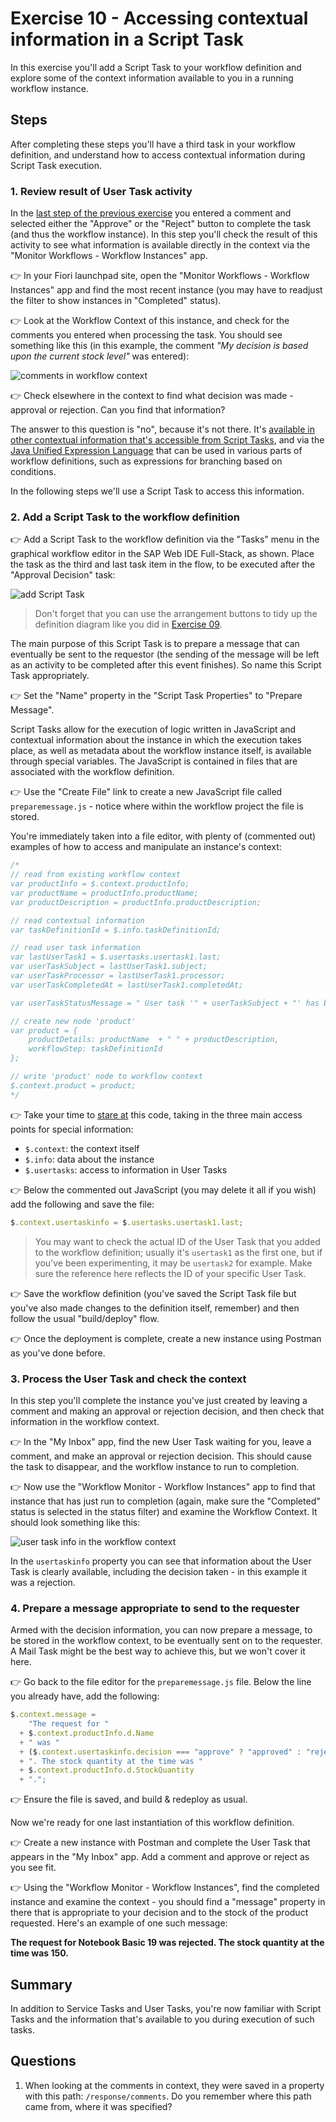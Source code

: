 # Exercise 10 - Accessing contextual information in a Script Task

In this exercise you'll add a Script Task to your workflow definition and explore some of the context information available to you in a running workflow instance.

## Steps

After completing these steps you'll have a third task in your workflow definition, and understand how to access contextual information during Script Task execution.

### 1. Review result of User Task activity

In the [last step of the previous exercise](../09#5-try-the-form-out) you entered a comment and selected either the "Approve" or the "Reject" button to complete the task (and thus the workflow instance). In this step you'll check the result of this activity to see what information is available directly in the context via the "Monitor Workflows - Workflow Instances" app.

:point_right: In your Fiori launchpad site, open the "Monitor Workflows - Workflow Instances" app and find the most recent instance (you may have to readjust the filter to show instances in "Completed" status).

:point_right: Look at the Workflow Context of this instance, and check for the comments you entered when processing the task. You should see something like this (in this example, the comment _"My decision is based upon the current stock level"_ was entered):

![comments in workflow context](commentsincontext.png)

:point_right: Check elsewhere in the context to find what decision was made - approval or rejection. Can you find that information?

The answer to this question is "no", because it's not there. It's [available in other contextual information that's accessible from Script Tasks](https://help.sap.com/viewer/e157c391253b4ecd93647bf232d18a83/Cloud/en-US/1a25295cfee142dda232ed14a33c8665.html), and via the [Java Unified Expression Language](https://help.sap.com/viewer/e157c391253b4ecd93647bf232d18a83/Cloud/en-US/9f91b1c0fac3414d9cba1015dea381f1.html) that can be used in various parts of workflow definitions, such as expressions for branching based on conditions.

In the following steps we'll use a Script Task to access this information.


### 2. Add a Script Task to the workflow definition

:point_right: Add a Script Task to the workflow definition via the "Tasks" menu in the graphical workflow editor in the SAP Web IDE Full-Stack, as shown. Place the task as the third and last task item in the flow, to be executed after the "Approval Decision" task:

![add Script Task](addscripttask.png)

> Don't forget that you can use the arrangement buttons to tidy up the definition diagram like you did in [Exercise 09](../09#2-add-a-user-task-to-the-definition).

The main purpose of this Script Task is to prepare a message that can eventually be sent to the requestor (the sending of the message will be left as an activity to be completed after this event finishes). So name this Script Task appropriately.

:point_right: Set the "Name" property in the "Script Task Properties" to "Prepare Message".

Script Tasks allow for the execution of logic written in JavaScript and contextual information about the instance in which the execution takes place, as well as metadata about the workflow instance itself, is available through special variables. The JavaScript is contained in files that are associated with the workflow definition.

:point_right: Use the "Create File" link to create a new JavaScript file called `preparemessage.js` - notice where within the workflow project the file is stored.

You're immediately taken into a file editor, with plenty of (commented out) examples of how to access and manipulate an instance's context:

```javascript
/*
// read from existing workflow context
var productInfo = $.context.productInfo;
var productName = productInfo.productName;
var productDescription = productInfo.productDescription;

// read contextual information
var taskDefinitionId = $.info.taskDefinitionId;

// read user task information
var lastUserTask1 = $.usertasks.usertask1.last;
var userTaskSubject = lastUserTask1.subject;
var userTaskProcessor = lastUserTask1.processor;
var userTaskCompletedAt = lastUserTask1.completedAt;

var userTaskStatusMessage = " User task '" + userTaskSubject + "' has been completed by " + userTaskProcessor + " at " + userTaskCompletedAt;

// create new node 'product'
var product = {
    productDetails: productName  + " " + productDescription,
    workflowStep: taskDefinitionId
};

// write 'product' node to workflow context
$.context.product = product;
*/
```

:point_right: Take your time to [stare at](https://langram.org/2019/04/08/es6-reduce-and-pipe/) this code, taking in the three main access points for special information:

- `$.context`: the context itself
- `$.info`: data about the instance
- `$.usertasks`: access to information in User Tasks

:point_right: Below the commented out JavaScript (you may delete it all if you wish) add the following and save the file:

```javascript
$.context.usertaskinfo = $.usertasks.usertask1.last;
```

> You may want to check the actual ID of the User Task that you added to the workflow definition; usually it's `usertask1` as the first one, but if you've been experimenting, it may be `usertask2` for example. Make sure the reference here reflects the ID of your specific User Task.

:point_right: Save the workflow definition (you've saved the Script Task file but you've also made changes to the definition itself, remember) and then follow the usual "build/deploy" flow.

:point_right: Once the deployment is complete, create a new instance using Postman as you've done before.


### 3. Process the User Task and check the context

In this step you'll complete the instance you've just created by leaving a comment and making an approval or rejection decision, and then check that information in the workflow context.

:point_right: In the "My Inbox" app, find the new User Task waiting for you, leave a comment, and make an approval or rejection decision. This should cause the task to disappear, and the workflow instance to run to completion.

:point_right: Now use the "Workflow Monitor - Workflow Instances" app to find that instance that has just run to completion (again, make sure the "Completed" status is selected in the status filter) and examine the Workflow Context. It should look something like this:

![user task info in the workflow context](usertaskinfo.png)

In the `usertaskinfo` property you can see that information about the User Task is clearly available, including the decision taken - in this example it was a rejection.

### 4. Prepare a message appropriate to send to the requester

Armed with the decision information, you can now prepare a message, to be stored in the workflow context, to be eventually sent on to the requester. A Mail Task might be the best way to achieve this, but we won't cover it here.

:point_right: Go back to the file editor for the `preparemessage.js` file. Below the line you already have, add the following:

```javascript
$.context.message =
    "The request for "
  + $.context.productInfo.d.Name
  + " was "
  + ($.context.usertaskinfo.decision === "approve" ? "approved" : "rejected")
  + ". The stock quantity at the time was "
  + $.context.productInfo.d.StockQuantity
  + ".";
```

:point_right: Ensure the file is saved, and build & redeploy as usual.

Now we're ready for one last instantiation of this workflow definition.

:point_right: Create a new instance with Postman and complete the User Task that appears in the "My Inbox" app. Add a comment and approve or reject as you see fit.

:point_right: Using the "Workflow Monitor - Workflow Instances", find the completed instance and examine the context - you should find a "message" property in there that is appropriate to your decision and to the stock of the product requested. Here's an example of one such message:

**The request for Notebook Basic 19 was rejected. The stock quantity at the time was 150.**


## Summary

In addition to Service Tasks and User Tasks, you're now familiar with Script Tasks and the information that's available to you during execution of such tasks.

## Questions

1. When looking at the comments in context, they were saved in a property with this path: `/response/comments`. Do you remember where this path came from, where it was specified?

